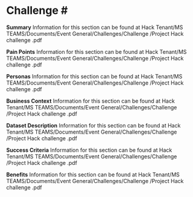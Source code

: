# Challenge #<Number of challenge>

**<Name of Challenge>**

**Summary**
Information for this section can be found at  Hack Tenant/MS TEAMS/Documents/Event General/Challenges/Challenge <number>/Project Hack <number> challenge <number>.pdf

**Pain Points​**
Information for this section can be found at  Hack Tenant/MS TEAMS/Documents/Event General/Challenges/Challenge <number>/Project Hack <number> challenge <number>.pdf

**Personas​**
Information for this section can be found at  Hack Tenant/MS TEAMS/Documents/Event General/Challenges/Challenge <number>/Project Hack <number> challenge <number>.pdf

**Business Context​**
Information for this section can be found at  Hack Tenant/MS TEAMS/Documents/Event General/Challenges/Challenge <number>/Project Hack <number> challenge <number>.pdf

**Dataset Description**​
Information for this section can be found at  Hack Tenant/MS TEAMS/Documents/Event General/Challenges/Challenge <number>/Project Hack <number> challenge <number>.pdf

**Success Criteria​**
Information for this section can be found at  Hack Tenant/MS TEAMS/Documents/Event General/Challenges/Challenge <number>/Project Hack <number> challenge <number>.pdf

**Benefits​**
Information for this section can be found at  Hack Tenant/MS TEAMS/Documents/Event General/Challenges/Challenge <number>/Project Hack <number> challenge <number>.pdf
